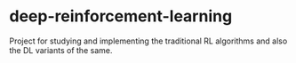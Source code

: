 # deep-reinforcement-learning
Project for studying and implementing the traditional RL algorithms and also the DL variants of the same.
